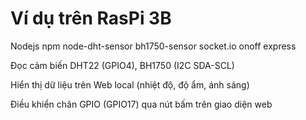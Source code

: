 # Ví dụ trên RasPi 3B
Nodejs npm node-dht-sensor bh1750-sensor socket.io onoff express 

Đọc cảm biến DHT22 (GPIO4), BH1750 (I2C SDA-SCL)
 
Hiển thị dữ liệu trên Web local (nhiệt độ, độ ẩm, ánh sáng)

Điều khiển chân GPIO (GPIO17) qua nút bấm trên giao diện web
